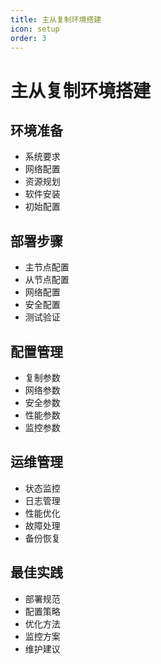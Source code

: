 ```yaml
---
title: 主从复制环境搭建
icon: setup
order: 3
---
```


# 主从复制环境搭建

## 环境准备
- 系统要求
- 网络配置
- 资源规划
- 软件安装
- 初始配置

## 部署步骤
- 主节点配置
- 从节点配置
- 网络配置
- 安全配置
- 测试验证

## 配置管理
- 复制参数
- 网络参数
- 安全参数
- 性能参数
- 监控参数

## 运维管理
- 状态监控
- 日志管理
- 性能优化
- 故障处理
- 备份恢复

## 最佳实践
- 部署规范
- 配置策略
- 优化方法
- 监控方案
- 维护建议
